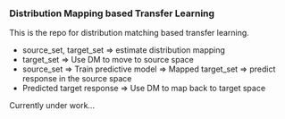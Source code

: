 ### Distribution Mapping based Transfer Learning

This is the repo for distribution matching based transfer learning.  
* source_set, target_set => estimate distribution mapping
* target_set => Use DM to move to source space
* source_set => Train predictive model => Mapped target_set => predict response in the source space
* Predicted target response => Use DM to map back to target space

Currently under work...